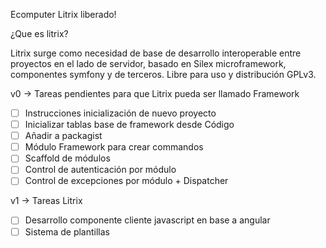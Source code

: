 Ecomputer Litrix liberado!

¿Que es litrix?

Litrix surge como necesidad de base de desarrollo interoperable entre proyectos en el lado de servidor, basado en Silex microframework, componentes symfony y de terceros.
Libre para uso y distribución GPLv3.

v0 -> Tareas pendientes para que Litrix pueda ser llamado Framework

- [ ] Instrucciones inicialización de nuevo proyecto
- [ ] Inicializar tablas base de framework desde Código
- [ ] Añadir a packagist
- [ ] Módulo Framework para crear commandos
- [ ] Scaffold de módulos
- [ ] Control de autenticación por módulo
- [ ] Control de excepciones por módulo + Dispatcher

v1 -> Tareas Litrix

- [ ] Desarrollo componente cliente javascript en base a angular
- [ ] Sistema de plantillas